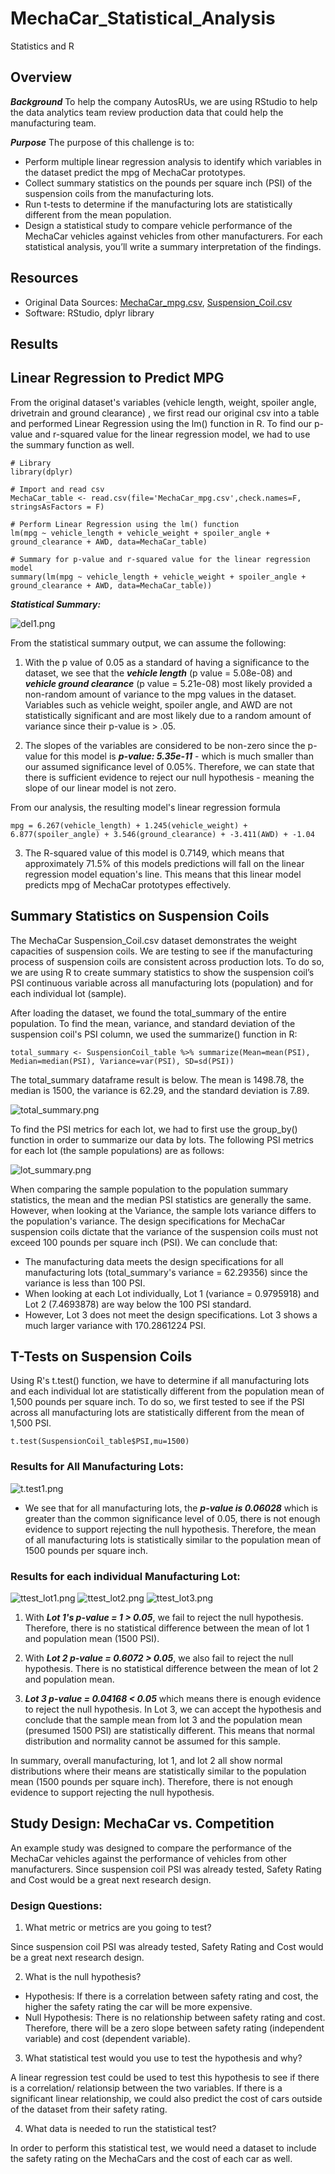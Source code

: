 # MechaCar_Statistical_Analysis
Statistics and R 

## Overview 
***Background***
To help the company AutosRUs, we are using RStudio to help the data analytics team review production data that could help the manufacturing team. 

***Purpose***
The purpose of this challenge is to:

- Perform multiple linear regression analysis to identify which variables in the dataset predict the mpg of MechaCar prototypes.
- Collect summary statistics on the pounds per square inch (PSI) of the suspension coils from the manufacturing lots.
- Run t-tests to determine if the manufacturing lots are statistically different from the mean population.
- Design a statistical study to compare vehicle performance of the MechaCar vehicles against vehicles from other manufacturers. For each statistical analysis, you’ll write a summary interpretation of the findings.


## Resources 
- Original Data Sources: [MechaCar_mpg.csv](https://github.com/meghanhkoon/MechaCar_Statistical_Analysis/blob/main/MechaCar_mpg.csv), [Suspension_Coil.csv](https://github.com/meghanhkoon/MechaCar_Statistical_Analysis/blob/main/Suspension_Coil.csv)
- Software: RStudio, dplyr library 


## Results
## Linear Regression to Predict MPG 
From the original dataset's variables (vehicle length, weight, spoiler angle, drivetrain and ground clearance) , we first read our original csv into a table and performed Linear Regression using the lm() function in R. To find our p-value and r-squared value for the linear regression model, we had to use the summary function as well. 
```
# Library 
library(dplyr)

# Import and read csv
MechaCar_table <- read.csv(file='MechaCar_mpg.csv',check.names=F, stringsAsFactors = F)

# Perform Linear Regression using the lm() function 
lm(mpg ~ vehicle_length + vehicle_weight + spoiler_angle + ground_clearance + AWD, data=MechaCar_table)

# Summary for p-value and r-squared value for the linear regression model
summary(lm(mpg ~ vehicle_length + vehicle_weight + spoiler_angle + ground_clearance + AWD, data=MechaCar_table))
```
***Statistical Summary:*** 

![del1.png](Images/del1.png)


From the statistical summary output, we can assume the following: 

1. With the p value of 0.05 as a standard of having a significance to the dataset, we see that the ***vehicle length*** (p value = 5.08e-08) and ***vehicle ground clearance*** (p value = 5.21e-08) most likely provided a non-random amount of variance to the mpg values in the dataset. Variables such as vehicle weight, spoiler angle, and AWD are not statistically significant and are most likely due to a random amount of variance since their p-value is > .05. 

2. The slopes of the variables are considered to be non-zero since the p-value for this model is ***p-value: 5.35e-11*** - which is much smaller than our assumed significance level of 0.05%. Therefore, we can state that there is sufficient evidence to reject our null hypothesis - meaning the slope of our linear model is not zero. 

From our analysis, the resulting model's linear regression formula 
```
mpg = 6.267(vehicle_length) + 1.245(vehicle_weight) + 6.877(spoiler_angle) + 3.546(ground_clearance) + -3.411(AWD) + -1.04 
```

3. The R-squared value of this model is 0.7149, which means that approximately 71.5% of this models predictions will fall on the linear regression model equation's line. This means that this linear model predicts mpg of MechaCar prototypes effectively. 


## Summary Statistics on Suspension Coils 
The MechaCar Suspension_Coil.csv dataset demonstrates the weight capacities of suspension coils. We are testing to see if the manufacturing process of suspension coils are consistent across production lots. To do so, we are using R to create summary statistics to show the suspension coil’s PSI continuous variable across all manufacturing lots (population) and for each individual lot (sample).

After loading the dataset, we found the total_summary of the entire population. To find the mean, variance, and standard deviation of the suspension coil's PSI column, we used the summarize() function in R: 
```
total_summary <- SuspensionCoil_table %>% summarize(Mean=mean(PSI), Median=median(PSI), Variance=var(PSI), SD=sd(PSI))
```
The total_summary dataframe result is below. The mean is 1498.78, the median is 1500, the variance is 62.29, and the standard deviation is 7.89. 

![total_summary.png](Images/total_summary.png)

To find the PSI metrics for each lot, we had to first use the group_by() function in order to summarize our data by lots. The following PSI metrics for each lot (the sample populations) are as follows: 

![lot_summary.png](Images/lot_summary.png)

When comparing the sample population to the population summary statistics, the mean and the median PSI statistics are generally the same. However, when looking at the Variance, the sample lots variance differs to the population's variance. The design specifications for MechaCar suspension coils dictate that the variance of the suspension coils must not exceed 100 pounds per square inch (PSI). We can conclude that: 
- The manufacturing data meets the design specifications for all manufacturing lots (total_summary's variance = 62.29356) since the variance is less than 100 PSI. 
- When looking at each Lot individually, Lot 1 (variance = 0.9795918) and Lot 2 (7.4693878) are way below the 100 PSI standard. 
- However, Lot 3 does not meet the design specifications. Lot 3 shows a much larger variance with 170.2861224 PSI. 


## T-Tests on Suspension Coils
Using R's t.test() function, we have to determine if all manufacturing lots and each individual lot are statistically different from the population mean of 1,500 pounds per square inch. To do so, we first tested to see if the PSI across all manufacturing lots are statistically different from the mean of 1,500 PSI. 

```
t.test(SuspensionCoil_table$PSI,mu=1500)
```

### Results for All Manufacturing Lots: 
![t.test1.png](Images/t.test1.png)

- We see that for all manufacturing lots, the ***p-value is 0.06028*** which is greater than the common significance level of 0.05, there is not enough evidence to support rejecting the null hypothesis. Therefore, the mean of all manufacturing lots is statistically similar to the population mean of 1500 pounds per square inch. 


### Results for each individual Manufacturing Lot: 
![ttest_lot1.png](Images/ttest_lot1.png)
![ttest_lot2.png](Images/ttest_lot2.png)
![ttest_lot3.png](Images/ttest_lot3.png)

1. With ***Lot 1's p-value = 1 > 0.05***, we fail to reject the null hypothesis. Therefore, there is no statistical difference between the mean of lot 1 and population mean (1500 PSI). 

2. With ***Lot 2 p-value = 0.6072 > 0.05***, we also fail to reject the null hypothesis. There is no statistical difference between the mean of lot 2 and population mean. 

3. ***Lot 3 p-value = 0.04168 < 0.05*** which means there is enough evidence to reject the null hypothesis. In Lot 3, we can accept the hypothesis and conclude that the sample mean from lot 3 and the population mean (presumed 1500 PSI) are statistically different. This means that normal distribution and normality cannot be assumed for this sample. 

In summary, overall manufacturing, lot 1, and lot 2 all show normal distributions where their means are statistically similar to the population mean (1500 pounds per square inch). Therefore, there is not enough evidence to support rejecting the null hypothesis. 



## Study Design: MechaCar vs. Competition
An example study was designed to compare the performance of the MechaCar vehicles against the performance of vehicles from other manufacturers. Since suspension coil PSI was already tested, Safety Rating and Cost would be a great next research design. 

### Design Questions:
1. What metric or metrics are you going to test?

Since suspension coil PSI was already tested, Safety Rating and Cost would be a great next research design. 

2. What is the null hypothesis?

- Hypothesis: If there is a correlation between safety rating and cost, the higher the safety rating the car will be more expensive. 
- Null Hypothesis: There is no relationship between safety rating and cost. Therefore, there will be a zero slope between safety rating (independent variable) and cost (dependent variable).

3. What statistical test would you use to test the hypothesis and why? 

A linear regression test could be used to test this hypothesis to see if there is a correlation/ relationsip between the two variables. If there is a significant linear relationship, we could also predict the cost of cars outside of the dataset from their safety rating. 

4. What data is needed to run the statistical test?

In order to perform this statistical test, we would need a dataset to include the safety rating on the MechaCars and the cost of each car as well. 
